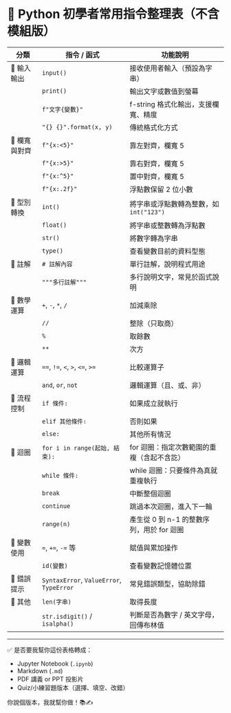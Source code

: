 # 🧠 Python 初學者常用指令整理表（不含模組版）

| 分類         | 指令 / 函式                        | 功能說明 |
|--------------|-------------------------------------|----------|
| 🔹 輸入輸出   | `input()`                          | 接收使用者輸入（預設為字串） |
|              | `print()`                          | 輸出文字或數值到螢幕 |
|              | `f"文字{變數}"`                    | f-string 格式化輸出，支援欄寬、精度 |
|              | `"{} {}".format(x, y)`             | 傳統格式化方式 |
| 🔹 欄寬與對齊 | `f"{x:<5}"`                        | 靠左對齊，欄寬 5 |
|              | `f"{x:>5}"`                        | 靠右對齊，欄寬 5 |
|              | `f"{x:^5}"`                        | 置中對齊，欄寬 5 |
|              | `f"{x:.2f}"`                       | 浮點數保留 2 位小數 |
| 🔹 型別轉換   | `int()`                            | 將字串或浮點數轉為整數，如 `int("123")` |
|              | `float()`                          | 將字串或整數轉為浮點數 |
|              | `str()`                            | 將數字轉為字串 |
|              | `type()`                           | 查看變數目前的資料型態 |
| 🔹 註解       | `# 註解內容`                       | 單行註解，說明程式用途 |
|              | `"""多行註解"""`                   | 多行說明文字，常見於函式說明 |
| 🔹 數學運算   | `+`, `-`, `*`, `/`                 | 加減乘除 |
|              | `//`                               | 整除（只取商） |
|              | `%`                                | 取餘數 |
|              | `**`                               | 次方 |
| 🔹 邏輯運算   | `==`, `!=`, `<`, `>`, `<=`, `>=`   | 比較運算子 |
|              | `and`, `or`, `not`                 | 邏輯運算（且、或、非） |
| 🔹 流程控制   | `if 條件:`                         | 如果成立就執行 |
|              | `elif 其他條件:`                   | 否則如果 |
|              | `else:`                            | 其他所有情況 |
| 🔹 迴圈       | `for i in range(起始, 結束):`       | for 迴圈：指定次數範圍的重複（含起不含訖） |
|              | `while 條件:`                      | while 迴圈：只要條件為真就重複執行 |
|              | `break`                            | 中斷整個迴圈 |
|              | `continue`                         | 跳過本次迴圈，進入下一輪 |
|              | `range(n)`                         | 產生從 0 到 n-1 的整數序列，用於 for 迴圈 |
| 🔹 變數使用   | `=`, `+=`, `-=` 等                 | 賦值與累加操作 |
|              | `id(變數)`                         | 查看變數記憶體位置 |
| 🔹 錯誤提示   | `SyntaxError`, `ValueError`, `TypeError` | 常見錯誤類型，協助除錯 |
| 🔹 其他       | `len(字串)`                        | 取得長度 |
|              | `str.isdigit()` / `isalpha()`      | 判斷是否為數字 / 英文字母，回傳布林值 |

---

✅ 是否要我幫你這份表格轉成：

- Jupyter Notebook (`.ipynb`)
- Markdown (`.md`)
- PDF 講義 or PPT 投影片
- Quiz/小練習題版本（選擇、填空、改錯）

你說個版本，我就幫你做！📚✍️
